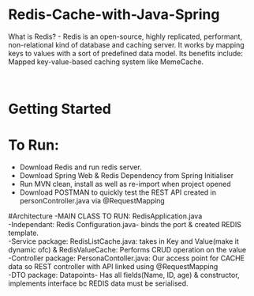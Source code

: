 # Redis-Cache-with-Java-Spring <br>
<p>
 What is Redis? - Redis is an open-source, highly replicated, performant, non-relational kind of database and caching server.
It works by mapping keys to values with a sort of predefined data model.
Its benefits include: Mapped key-value-based caching system like MemeCache.</p>
<br>

# Getting Started

# To Run:
* Download Redis and run redis server.<br>
* Download Spring Web & Redis Dependency from Spring Initialiser<br>
* Run MVN clean, install as well as re-import when project opened<br>
* Download POSTMAN to quickly test the REST API created in personController.java via @RequestMapping<br>

#Architecture
-MAIN CLASS TO RUN: RedisApplication.java <br>
-Independant: Redis Configuration.java- binds the port & created REDIS template.<br>
-Service package: RedisListCache.java: takes in Key and Value(make it dynamic ofc) & RedisValueCache: Performs CRUD operation on the value<br>
-Controller package: PersonaContoller.java: Our access point for CACHE data so REST controller with API linked using @RequestMapping<br>
-DTO package: Datapoints- Has all fields(Name, ID, age) & constructor, implements interface bc REDIS data must be serialised.<br>

